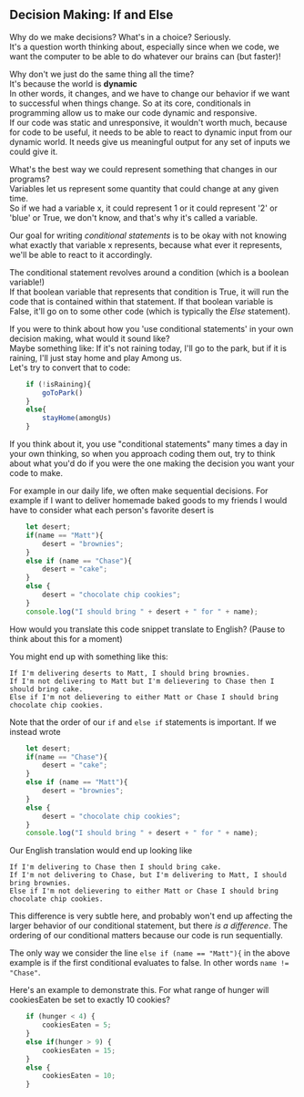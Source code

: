 ## Decision Making: If and Else  

Why do we make decisions? What's in a choice? Seriously.  
It's a question worth thinking about, especially since when we code, we want the computer to be able to do whatever our brains can (but faster)!  

Why don't we just do the same thing all the time?  
It's because the world is **dynamic**  
In other words, it changes, and we have to change our behavior if we want to successful when things change. So at its core, conditionals in programming allow us to make our code dynamic and responsive.  
If our code was static and unresponsive, it wouldn't worth much, because for code to be useful, it needs to be able to react to dynamic input from our dynamic world. It needs give us meaningful output for any set of inputs we could give it.  

What's the best way we could represent something that changes in our programs?  
Variables let us represent some quantity that could change at any given time.  
So if we had a variable x, it could represent 1 or it could represent '2' or 'blue' or True, we don't know, and that's why it's called a variable.  

Our goal for writing *conditional statements* is to be okay with not knowing what exactly that variable x represents, because what ever it represents, we'll be able to react to it accordingly.  

The conditional statement revolves around a condition (which is a boolean variable!)  
If that boolean variable that represents that condition is True, it will run the code that is contained within that statement. If that boolean variable is False, it'll go on to some other code (which is typically the *Else* statement).  

If you were to think about how you 'use conditional statements' in your own decision making, what would it sound like?  
Maybe something like: If it's not raining today, I'll go to the park, but if it is raining, I'll just stay home and play Among us.  
Let's try to convert that to code:  
```js isRaining = *True or False* 
    if (!isRaining){
        goToPark()
    }
    else{
        stayHome(amongUs)
    }
```
If you think about it, you use "conditional statements" many times a day in your own thinking, so when you approach coding them out, try to think about what you'd do if you were the one making the decision you want your code to make. 

For example in our daily life, we often make sequential decisions. For example if I want to deliver homemade baked goods to my friends I would have to consider what each person's favorite desert is
```js
    let desert;
    if(name == "Matt"){
        desert = "brownies";
    }
    else if (name == "Chase"){
        desert = "cake";
    }
    else {
        desert = "chocolate chip cookies";
    }
    console.log("I should bring " + desert + " for " + name);
```
How would you translate this code snippet translate to English? (Pause to think about this for a moment)

You might end up with something like this:
```
If I'm delivering deserts to Matt, I should bring brownies.
If I'm not delivering to Matt but I'm delievering to Chase then I should bring cake.
Else if I'm not delievering to either Matt or Chase I should bring chocolate chip cookies.
```

Note that the order of our `if` and `else if` statements is important. If we instead wrote
```js
    let desert;
    if(name == "Chase"){
        desert = "cake";
    }
    else if (name == "Matt"){
        desert = "brownies";
    }
    else {
        desert = "chocolate chip cookies";
    }
    console.log("I should bring " + desert + " for " + name);
```
Our English translation would end up looking like 
```
If I'm delivering to Chase then I should bring cake.
If I'm not delivering to Chase, but I'm delivering to Matt, I should bring brownies.
Else if I'm not delievering to either Matt or Chase I should bring chocolate chip cookies.
```

This difference is very subtle here, and probably won't end up affecting the larger behavior of our conditional statement, but there *is a difference*. The ordering of our conditional matters because our code is run sequentially.

The only way we consider the line `else if (name == "Matt"){` in the above example is if the first conditional evaluates to false. In other words `name != "Chase"`.

Here's an example to demonstrate this. For what range of hunger will cookiesEaten be set to exactly 10 cookies?
```js
    if (hunger < 4) {
        cookiesEaten = 5;
    }
    else if(hunger > 9) {
        cookiesEaten = 15;
    }
    else {
        cookiesEaten = 10;
    }
```